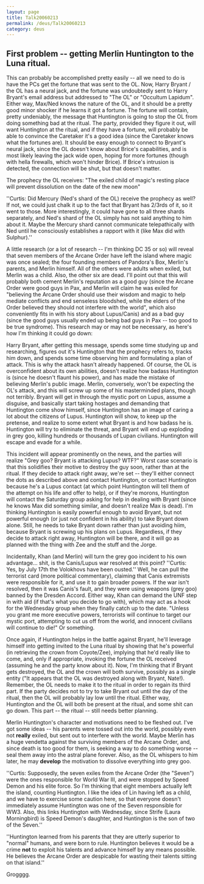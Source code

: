 ```yaml
---
layout: page
title: Talk20060213
permalink: /deus/Talk20060213
category: deus
---
```

First problem -- getting Merlin Huntington to the Luna ritual.
-----
This can probably be accomplished pretty easily -- all we need to do is have the PCs get the fortune that was sent to the OL.  Now, Harry Bryant / the OL has a neural jack, and the fortune was undoubtedly sent to Harry Bryant's email address but addressed to &quot;The OL&quot; or &quot;Occultum Lapidum&quot;.  Either way, Max/Ned knows the nature of the OL, and it should be a pretty good minor shocker if he learns it got a fortune.  The fortune will contain, pretty undeniably, the message that Huntington is going to stop the OL from doing something bad at the ritual.  The party, provided they figure it out, will want Huntington at the ritual, and if they have a fortune, will probably be able to convince the Caretaker it's a good idea (since the Caretaker knows what the fortunes are).  It should be easy enough to connect to Bryant's neural jack, since the OL doesn't know about Brice's capabilities, and is most likely leaving the jack wide open, hoping for more fortunes (though with hella firewalls, which won't hinder Brice).  If Brice's intrusion is detected, the connection will be shut, but that doesn't matter.

The prophecy the OL receives: &quot;The exiled child of magic's resting place will prevent dissolution on the date of the new moon&quot;

''Curtis: Did Mercury (Ned's shard of the OL) receive the prophecy as well? If not, we could just chalk it up to the fact that Bryant has 2/3rds of it, so it went to those. More interestingly, it could have gone to all three shards separately, and Ned's shard of the OL simply has not said anything to him about it. Maybe the Mercury shard cannot communicate telepathically with Ned until he consciously establishes a rapport with it (like Max did with Sulphur).''

A little research (or a lot of research -- I'm thinking DC 35 or so) will reveal that seven members of the Arcane Order have left the island where magic was once sealed; the four founding members of Pandora's Box, Merlin's parents, and Merlin himself.  All of the others were adults when exiled, but Merlin was a child.  Also, the other six are dead.  I'll point out that this will probably both cement Merlin's reputation as a good guy (since the Arcane Order were good guys in Pax, and Merlin will claim he was exiled for &quot;believing the Arcane Order should use their wisdom and magic to help mediate conflicts and end senseless bloodshed, while the elders of the Order believed they should not interfere with the world&quot;, which also conveniently fits in with his story about Lupus/Canis) and as a bad guy (since the good guys usually ended up being bad guys in Pax -- too good to be true syndrome).  This research may or may not be necessary, as here's how I'm thinking it could go down:

Harry Bryant, after getting this message, spends some time studying up and researching, figures out it's Huntington that the prophecy refers to, tracks him down, and spends some time observing him and formulating a plan of attack.  This is why the attack hasn't already happened.  Of course, the OL is overconfident about its own abilities, doesn't realize how badass Huntington is (since he doesn't flaunt his power), and has made the mistake of believing Merlin's public image.  Merlin, conversely, won't be expecting the OL's attack, and this will screw up some of his masterminded plans, though not terribly.  Bryant will get in through the mystic port on Lupus, assume a disguise, and basically start taking hostages and demanding that Huntington come show himself, since Huntington has an image of caring a lot about the citizens of Lupus.  Huntington will show, to keep up the pretense, and realize to some extent what Bryant is and how badass he is.  Huntington will try to eliminate the threat, and Bryant will end up exploding in grey goo, killing hundreds or thousands of Lupan civilians.  Huntington will escape and evade for a while.

This incident will appear prominently on the news, and the parties will realize &quot;Grey goo?  Bryant is attacking Lupus?  WTF?&quot;  Worst case scenario is that this solidifies their motive to destroy the guy soon, rather than at the ritual.  If they decide to attack right away, we're set -- they'll either connect the dots as described above and contact Huntington, or contact Huntington because he's a Lupus contact (at which point Huntington will tell them of the attempt on his life and offer to help), or if they're morons, Huntington will contact the Saturday group asking for help in dealing with Bryant (since he knows Max did something similar, and doesn't realize Max is dead).  I'm thinking Huntington is easily powerful enough to avoid Bryant, but not powerful enough (or just not confident in his ability) to take Bryant down alone.  Still, he needs to take Bryant down rather than just avoiding hiim, because Bryant is screwing up his plans on Lupus.  Regardless, if they decide to attack right away, Huntington will be there, and it will go as planned with the thing with Zee and the stuff and the Jorge.

Incidentally, Khan (and Merlin) will turn the grey goo incident to his own advantage...  shit, is the Canis/Lupus war resolved at this point? ''Curtis: Yes, by July 17th the Volokhovs have been ousted.'' Well, he can pull the terrorist card (more political commentary), claiming that Canis extremists were responsible for it, and use it to gain broader powers.  If the war isn't resolved, then it was Canis's fault, and they were using weapons (grey goo) banned by the Dresden Accord.  Either way, Khan can demand the UNF step in with aid (if that's what you decide to go with), which may act as a hook for the Wednesday group when they finally catch up to the date.  &quot;Unless you grant me more executive powers, terrorists will continue to target our mystic port, attempting to cut us off from the world, and innocent civilians will continue to die!&quot;  Or something.

Once again, if Huntington helps in the battle against Bryant, he'll leverage himself into getting invited to the Luna ritual by showing that he's powerful (in retrieving the crown from Coyote/Zee), implying that he'd really like to come, and, only if appropriate, invoking the fortune the OL received (assuming he and the party know about it).  Now, I'm thinking that if Bryant gets destroyed, the OL and the crown will both survive, possibly as a single entity (&quot;It appears that the OL was destroyed along with Bryant, Nate!).  Remember, the OL needs to make it to the ritual in order to regain its third part.  If the party decides not to try to take Bryant out until the day of the ritual, then the OL will probably lay low until the ritual.  Either way, Huntington and the OL will both be present at the ritual, and some shit can go down.  This part -- the ritual -- still needs better planning.

Merlin Huntington's character and motivations need to be fleshed out.  I've got some ideas -- his parents were tossed out into the world, possibly even not __really__ exiled, but sent out to interfere with the world.  Maybe Merlin has a huge vendetta against the surviving members of the Arcane Order, and, since death is too good for them, is seeking a way to do something worse -- seal them away into the astral plane forever.  Also, as the OL whispers to him later, he may __develop__ the motivation to dissolve everything into grey goo.

''Curtis: Supposedly, the seven exiles from the Arcane Order (the &quot;Seven&quot;) were the ones responsible for World War III, and were stopped by Speed Demon and his elite force. So I'm thinking that eight members actually left the island, counting Huntington. I like the idea of Lin having left as a child, and we have to exercise some caution here, so that everyone doesn't immediately assume Huntington was one of the Seven responsible for WW3. Also, this links Huntington with Wednesday, since Strife (Laura Morningbird) is Speed Demon's daughter, and Huntington is the son of two of the Seven.''

''Huntington learned from his parents that they are utterly superior to &quot;normal&quot; humans, and were born to rule. Huntington believes it would be a crime __not__ to exploit his talents and advance himself by any means possible. He believes the Arcane Order are despicable for wasting their talents sitting on that island.''

Grogggg.

